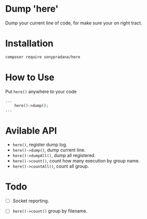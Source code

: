 # Dump 'here'
Dump your current line of code, for make sure your on right tract.

# Installation
```bash
composer require sonypradana/here
```
# How to Use
Put `here()` anywhere to your code
```php
...
    here()->dump();
...
```
# Avilable API
- `here()`, register dump log.
- `here()->dump()`, dump current line.
- `here()->dumpAll()`, dump all registered.
- `here()->count()`, count how many execution by group name.
- `here()->countAll()`, count all group.

# Todo
- [ ] Socket reporting.
- [ ] `here()->count()` group by filename.


